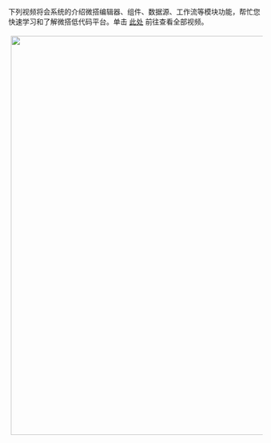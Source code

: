 下列视频将会系统的介绍微搭编辑器、组件、数据源、工作流等模块功能，帮忙您快速学习和了解微搭低代码平台。单击 [此处](https://cloud.tencent.com/edu/paths/series/weda) 前往查看全部视频。

 <img src="https://qcloudimg.tencent-cloud.cn/raw/9b13e0faaa1b1b5a366ea50d632fe826.png" style="width:800px; float:left; margin: 5px;"/>
